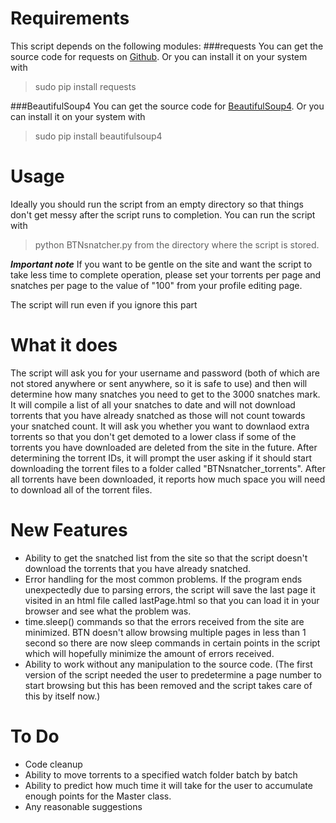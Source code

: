 Requirements
====================
This script depends on the following modules:
###requests
You can get the source code for requests on [Github](http://github.com/kennethreitz/requests).
Or you can install it on your system with 
> sudo pip install requests

###BeautifulSoup4
You can get the source code for [BeautifulSoup4](http://www.crummy.com/software/BeautifulSoup/bs4/download/).
Or you can install it on your system with
> sudo pip install beautifulsoup4

Usage
====================
Ideally you should run the script from an empty directory so that things don't get messy after the script runs to completion. You can run the script with
> python BTNsnatcher.py
from the directory where the script is stored.

*__Important note__*
If you want to be gentle on the site and want the script to take less time to complete operation, please set your torrents per page and snatches per page to the value of "100" from your profile editing page. 

The script will run even if you ignore this part

What it does
====================
The script will ask you for your username and password (both of which are not stored anywhere or sent anywhere, so it is safe to use) and then will determine how many snatches you need to get to the 3000 snatches mark. It will compile a list of all your snatches to date and will not download torrents that you have already snatched as those will not count towards your snatched count. It will ask you whether you want to downlaod extra torrents so that you don't get demoted to a lower class if some of the torrents you have downloaded are deleted from the site in the future. After determining the torrent IDs, it will prompt the user asking if it should start downloading the torrent files to a folder called "BTNsnatcher_torrents". After all torrents have been downloaded, it reports how much space you will need to download all of the torrent files.

New Features
====================
* Ability to get the snatched list from the site so that the script doesn't download the torrents that you have already snatched.
* Error handling for the most common problems. If the program ends unexpectedly due to parsing errors, the script will save the last page it visited in an html file called lastPage.html so that you can load it in your browser and see what the problem was.
* time.sleep() commands so that the errors received from the site are minimized. BTN doesn't allow browsing multiple pages in less than 1 second so there are now sleep commands in certain points in the script which will hopefully minimize the amount of errors received.
* Ability to work without any manipulation to the source code. (The first version of the script needed the user to predetermine a page number to start browsing but this has been removed and the script takes care of this by itself now.)

To Do
====================
* Code cleanup
* Ability to move torrents to a specified watch folder batch by batch
* Ability to predict how much time it will take for the user to accumulate enough points for the Master class.
* Any reasonable suggestions
